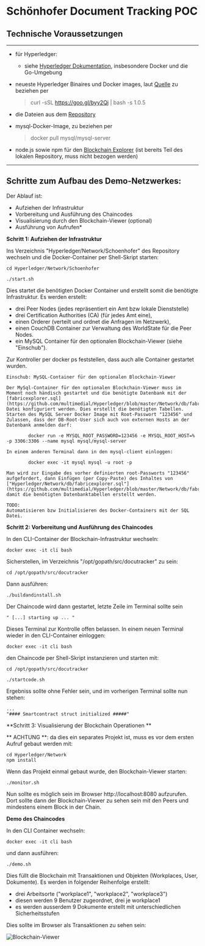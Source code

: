# Schönhofer Document Tracking POC

## Technische Voraussetzungen
**************
- für Hyperledger:
	- siehe [Hyperledger Dokumentation](https://hyperledger-fabric.readthedocs.io/en/release/prereqs.html), insbesondere Docker und die Go-Umgebung
	
- neueste Hyperledger Binaires und Docker images, laut [Quelle](https://hyperledger-fabric.readthedocs.io/en/release/samples.html#binaries) zu beziehen per 
	> curl -sSL https://goo.gl/byy2Qj | bash -s 1.0.5
	
- die Dateien aus dem [Repository](https://github.com/multimedial/Hyperledger)

- mysql-Docker-Image, zu beziehen per 
	> docker pull mysql/mysql-server
	
- node.js sowie npm für den [Blockchain Explorer](https://github.com/hyperledger/blockchain-explorer#requirements) (ist bereits Teil des lokalen Repository, muss nicht bezogen werden)


****************************************
## Schritte zum Aufbau des Demo-Netzwerkes: 
Der Ablauf ist:
- Aufziehen der Infrastruktur
- Vorbereitung und Ausführung des Chaincodes
- Visualisierung durch den Blockchain-Viewer (optional)
- Ausführung von Aufrufen*

**Schritt 1: Aufziehen der Infrastruktur**

Ins Verzeichnis "Hyperledger/Network/Schoenhofer" des Repository wechseln und die Docker-Container per Shell-Skript starten:

	cd Hyperledger/Network/Schoenhofer
	
	./start.sh
	
Dies startet die benötigten Docker Container und erstellt somit die benötigte Infrastruktur. Es werden erstellt: 

* drei Peer Nodes (jedes repräsentiert ein Amt bzw lokale Dienststelle)
* drei Certification Authorities (CA) (für jedes Amt eine),
* einen Orderer (verteilt und ordnet die Anfragen im Netzwerk), 
* einen CouchDB Container zur Verwaltung des WorldState für die Peer Nodes.
* ein MySQL Container für den optionalen Blockchain-Viewer (siehe "Einschub").

Zur Kontroller per docker ps feststellen, dass auch alle Container gestartet wurden.

	Einschub: MySQL-Container für den optionalen Blockchain-Viewer

	Der MySql-Container für den optionalen Blockchain-Viewer muss im Moment noch händisch gestartet und die benötigte Datenbank mit der [fabricexplorer.sql](https://github.com/multimedial/Hyperledger/blob/master/Network/db/fabricexplorer.sql) Datei konfiguriert werden. Dies erstellt die benötigten Tabellen. Starten des MySQL Server Docker Image mit Root-Passwort "123456" und Zulassen, dass der DB-Root-User sich auch von externen Hosts an der Datenbank anmelden darf:
		
			docker run -e MYSQL_ROOT_PASSWORD=123456 -e MYSQL_ROOT_HOST=% -p 3306:3306 --name mysql mysql/mysql-server

	In einem anderen Terminal dann in den mysql-client einloggen:
		
			docker exec -it mysql mysql -u root -p

	Man wird zur Eingabe des vorher definierten root-Passworts "123456" aufgefordert, dann Einfügen (per Copy-Paste) des Inhaltes von ["Hyperledger/Network/db/fabricexplorer.sql"](https://github.com/multimedial/Hyperledger/blob/master/Network/db/fabricexplorer.sql), damit die benötigten Datenbanktabellen erstellt werden.
	
	TODO: 
	Automatisieren bzw Initialisieren des Docker-Containers mit der SQL Datei.
	

**Schritt 2: Vorbereitung und Ausführung des Chaincodes**

In den CLI-Container der Blockchain-Infrastruktur wechseln:

	docker exec -it cli bash

Sicherstellen, im Verzeichnis "/opt/gopath/src/docutracker" zu sein:
	
	cd /opt/gopath/src/docutracker
	
Dann ausführen:

	./buildandinstall.sh
	
Der Chaincode wird dann gestartet, letzte Zeile im Terminal sollte sein 

	" [...] starting up ... "

Dieses Terminal zur Kontrolle offen belassen. In einem neuen Terminal wieder in den CLI-Container einloggen:

	docker exec -it cli bash
	
den Chaincode per Shell-Skript instanzieren und starten mit:

	cd /opt/gopath/src/docutracker
	
	./startcode.sh
	
Ergebniss sollte ohne Fehler sein, und im vorherigen Terminal sollte nun stehen:

	...
	"#### Smartcontract struct initialized #####"



**Schritt 3: Visualisierung der Blockchain Operationen **

** ACHTUNG **: da dies ein separates Projekt ist, muss es vor dem ersten Aufruf gebaut werden mit:

	cd Hyperledger/Network
	npm install

Wenn das Projekt einmal gebaut wurde, den Blockchain-Viewer starten:

	./monitor.sh
	
Nun sollte es möglich sein im Browser http://localhost:8080 aufzurufen. Dort sollte dann der Blockchain-Viewer zu sehen sein mit den Peers und mindestens einem Block in der Chain.


**Demo des Chaincodes**

In den CLI Container wechseln:

	docker exec -it cli bash

und dann ausführen:

	./demo.sh
	
Dies füllt die Blockchain mit Transaktionen und Objekten (Workplaces, User, Dokumente). Es werden in folgender Reihenfolge erstellt: 

- drei Arbeitsorte ("workplace1", "workplace2", "workplace3")
- diesen werden 9 Benutzer zugeordnet, drei je workplace1
- es werden ausserdem 9 Dokumente erstellt mit unterschiedlichen Sicherheitsstufen

Dies sollte im Browser als Transaktionen zu sehen sein:

![Blockchain-Viewer](https://raw.githubusercontent.com/multimedial/Hyperledger/master/Network/BlockchainViewer.jpg "Blockchain-Viewer")